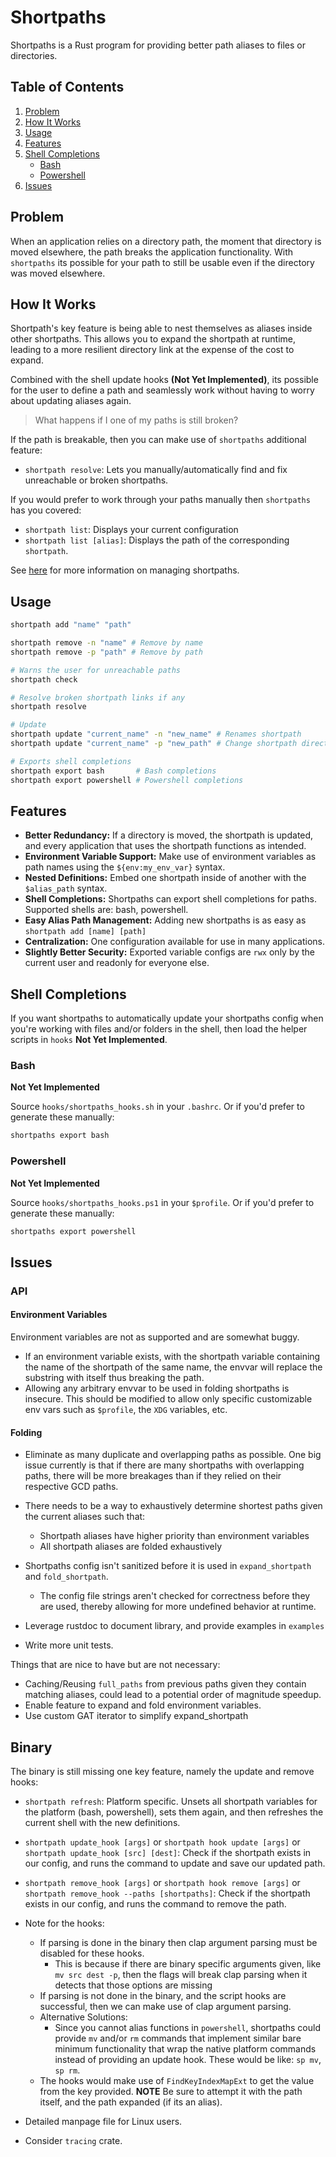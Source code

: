 # Shortpaths

Shortpaths is a Rust program for providing better path aliases to files or directories.

## Table of Contents
1. [Problem](#problem)
2. [How It Works](#how-it-works)
3. [Usage](#usage)
4. [Features](#features)
5. [Shell Completions](#shell-completions)
    - [Bash](#bash)
    - [Powershell](#powershell)
6. [Issues](#issues)

## Problem

When an application relies on a directory path, the moment that directory is moved elsewhere,
the path breaks the application functionality. With `shortpaths` its possible for your
path to still be usable even if the directory was moved elsewhere.

## How It Works

Shortpath's key feature is being able to nest themselves as aliases inside other shortpaths.
This allows you to expand the shortpath at runtime, leading to a more resilient directory link
at the expense of the cost to expand.

Combined with the shell update hooks **(Not Yet Implemented)**, its possible for the user to define a path and seamlessly
work without having to worry about updating aliases again.

> What happens if I one of my paths is still broken?

If the path is breakable, then you can make use of `shortpaths` additional feature:
- `shortpath resolve`: Lets you manually/automatically find and fix unreachable or broken shortpaths.

If you would prefer to work through your paths manually then `shortpaths` has you covered:
- `shortpath list`: Displays your current configuration
- `shortpath list [alias]`: Displays the path of the corresponding `shortpath`.

See [here](#usage) for more information on managing shortpaths.

## Usage

```bash
shortpath add "name" "path"

shortpath remove -n "name" # Remove by name
shortpath remove -p "path" # Remove by path

# Warns the user for unreachable paths
shortpath check

# Resolve broken shortpath links if any
shortpath resolve

# Update
shortpath update "current_name" -n "new_name" # Renames shortpath
shortpath update "current_name" -p "new_path" # Change shortpath directory

# Exports shell completions
shortpath export bash       # Bash completions
shortpath export powershell # Powershell completions
```

## Features

- **Better Redundancy:** If a directory is moved, the shortpath is updated, and every application that uses the shortpath functions as intended.
- **Environment Variable Support:** Make use of environment variables as path names using the `${env:my_env_var}` syntax.
- **Nested Definitions:** Embed one shortpath inside of another with the `$alias_path` syntax.
- **Shell Completions:** Shortpaths can export shell completions for paths. Supported shells are: bash, powershell.
- **Easy Alias Path Management:** Adding new shortpaths is as easy as `shortpath add [name] [path]`
- **Centralization:** One configuration available for use in many applications.
- **Slightly Better Security:** Exported variable configs are `rwx` only by the current user and readonly for everyone else.

## Shell Completions

If you want shortpaths to automatically update your shortpaths config when
you're working with files and/or folders in the shell, then load the
helper scripts in `hooks` **Not Yet Implemented**.

### Bash

**Not Yet Implemented**

Source `hooks/shortpaths_hooks.sh` in your `.bashrc`. Or if you'd prefer to generate these manually:

```bash
shortpaths export bash
```

### Powershell

**Not Yet Implemented**

Source `hooks/shortpaths_hooks.ps1` in your `$profile`. Or if you'd prefer to generate these manually:

```bash
shortpaths export powershell
```

## Issues

### API

#### Environment Variables

Environment variables are not as supported and are somewhat buggy.

- If an environment variable exists, with the shortpath variable containing the name of
    the shortpath of the same name, the envvar will replace the substring with itself
    thus breaking the path.
- Allowing any arbitrary envvar to be used in folding shortpaths is insecure.
    This should be modified to allow only specific customizable env vars such as
    `$profile`, the `XDG` variables, etc.

#### Folding
- Eliminate as many duplicate and overlapping paths as possible.
    One big issue currently is that if there are many shortpaths with overlapping paths,
    there will be more breakages than if they relied on their respective GCD paths.

- There needs to be a way to exhaustively determine shortest paths given the current aliases such that:
    - Shortpath aliases have higher priority than environment variables
    - All shortpath aliases are folded exhaustively

- Shortpaths config isn't sanitized before it is used in `expand_shortpath` and `fold_shortpath`.
    - The config file strings aren't checked for correctness before they are used,
        thereby allowing for more undefined behavior at runtime.
- Leverage rustdoc to document library, and provide examples in `examples`
- Write more unit tests.

Things that are nice to have but are not necessary:

- Caching/Reusing `full_paths` from previous paths given they
    contain matching aliases, could lead to a potential order of magnitude speedup.
- Enable feature to expand and fold environment variables.
- Use custom GAT iterator to simplify expand_shortpath

## Binary

The binary is still missing one key feature, namely the update and remove hooks:

- `shortpath refresh`: Platform specific.
    Unsets all shortpath variables for the platform (bash, powershell), sets them again, and then refreshes the current shell
    with the new definitions.
- `shortpath update_hook [args]`
    or `shortpath hook update [args]`
    or `shortpath update_hook [src] [dest]`:
    Check if the shortpath exists in our config, and runs the command to update and save our updated path.
- `shortpath remove_hook [args]`
    or `shortpath hook remove [args]`
    or `shortpath remove_hook --paths [shortpaths]`:
    Check if the shortpath exists in our config, and runs the command to remove the path.
- Note for the hooks:
    - If parsing is done in the binary then clap argument parsing must be disabled for these hooks.
        - This is because if there are binary specific arguments given, like `mv src dest -p`,
            then the flags will break clap parsing when it detects that those options are missing
    - If parsing is not done in the binary, and the script hooks are successful, then
        we can make use of clap argument parsing.
    - Alternative Solutions:
        - Since you cannot alias functions in `powershell`,
            shortpaths could provide `mv` and/or `rm` commands that implement similar bare minimum
            functionality that wrap the native platform commands instead of providing an update hook.
            These would be like: `sp mv`, `sp rm`.
    - The hooks would make use of `FindKeyIndexMapExt` to get the value from the key provided.
        **NOTE** Be sure to attempt it with the path itself, and the path expanded (if its an alias).

- Detailed manpage file for Linux users.

- Consider `tracing` crate.
